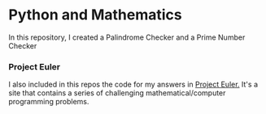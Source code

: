 # Python and Mathematics

In this repository, I created a <bold><italic>Palindrome Checker</italic></bold> and a <bold><italic>Prime Number Checker</italic></bold>

### Project Euler

I also included in this repos the code for my answers in <a href="https://projecteuler.net/">Project Euler.</a> It's a site that contains a series of challenging mathematical/computer programming problems.


